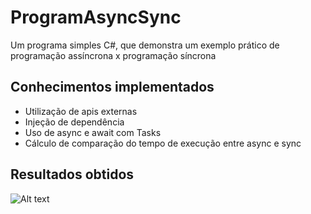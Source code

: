 # ProgramAsyncSync

Um programa simples C#, que demonstra um exemplo prático de programação assíncrona x programação síncrona

## Conhecimentos implementados

- Utilização de apis externas
- Injeção de dependência
- Uso de async e await com Tasks
- Cálculo de comparação do tempo de execução entre async e sync

## Resultados obtidos

![Alt text](ProgramAsyncSync/ResultadoCmd/ResultCmdAsync.jpg?raw=true "Title")

